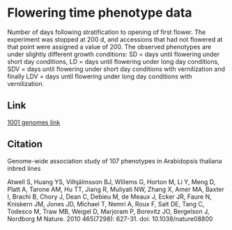 # Flowering time phenotype data
Number of days following stratification to opening of first flower. The experiment was stopped at 200 d, and accessions that had not flowered at that point were assigned a value of 200. The observed phenotypes are under slightly different growth conditions: SD = days until flowering under short day conditions, LD = days until flowering under long day conditions, SDV = days until flowering under short day conditions with vernilization and finally LDV = days until flowering under long day conditions with vernilization.

## Link
[1001 genomes link](https://arapheno.1001genomes.org/ontology/PTO/TO:0002616)

## Citation

Genome-wide association study of 107 phenotypes in Arabidopsis thaliana inbred lines

Atwell S, Huang YS, Vilhjálmsson BJ, Willems G, Horton M, Li Y, Meng D, Platt A, Tarone AM, Hu TT, Jiang R, Muliyati NW, Zhang X, Amer MA, Baxter I, Brachi B, Chory J, Dean C, Debieu M, de Meaux J, Ecker JR, Faure N, Kniskern JM, Jones JD, Michael T, Nemri A, Roux F, Salt DE, Tang C, Todesco M, Traw MB, Weigel D, Marjoram P, Borevitz JO, Bergelson J, Nordborg M
Nature. 2010 465(7298): 627-31. doi: 10.1038/nature08800


